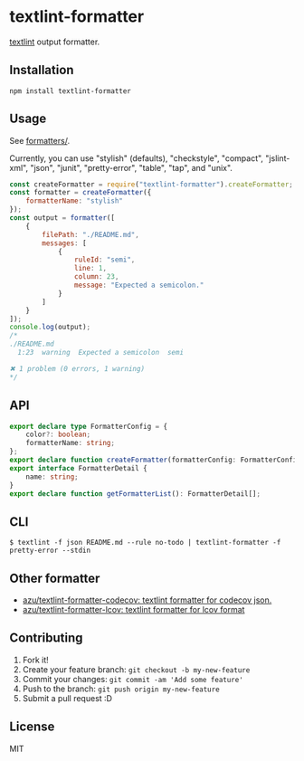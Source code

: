 # textlint-formatter

[textlint](https://github.com/textlint/textlint "textlint/textlint") output formatter.

## Installation

```
npm install textlint-formatter
```

## Usage

See [formatters/](src/formatters).

Currently, you can use "stylish" (defaults), "checkstyle", "compact", "jslint-xml", "json", "junit", "pretty-error", "table", "tap", and "unix".

```js
const createFormatter = require("textlint-formatter").createFormatter;
const formatter = createFormatter({
    formatterName: "stylish"
});
const output = formatter([
    {
        filePath: "./README.md",
        messages: [
            {
                ruleId: "semi",
                line: 1,
                column: 23,
                message: "Expected a semicolon."
            }
        ]
    }
]);
console.log(output);
/*
./README.md
  1:23  warning  Expected a semicolon  semi

✖ 1 problem (0 errors, 1 warning)
*/
```


## API

```typescript
export declare type FormatterConfig = {
    color?: boolean;
    formatterName: string;
};
export declare function createFormatter(formatterConfig: FormatterConfig): (results: TextlintResult[]) => string;
export interface FormatterDetail {
    name: string;
}
export declare function getFormatterList(): FormatterDetail[];
```

## CLI

```
$ textlint -f json README.md --rule no-todo | textlint-formatter -f pretty-error --stdin
```

## Other formatter

- [azu/textlint-formatter-codecov: textlint formatter for codecov json.](https://github.com/azu/textlint-formatter-codecov)
- [azu/textlint-formatter-lcov: textlint formatter for lcov format](https://github.com/azu/textlint-formatter-lcov)

## Contributing

1. Fork it!
2. Create your feature branch: `git checkout -b my-new-feature`
3. Commit your changes: `git commit -am 'Add some feature'`
4. Push to the branch: `git push origin my-new-feature`
5. Submit a pull request :D

## License

MIT
